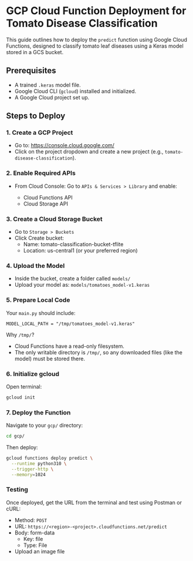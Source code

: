 # GCP Cloud Function Deployment for Tomato Disease Classification

This guide outlines how to deploy the `predict` function using Google Cloud Functions, designed to classify tomato leaf diseases using a Keras model stored in a GCS bucket.

## Prerequisites

- A trained `.keras` model file.
- Google Cloud CLI (`gcloud`) installed and initialized.
- A Google Cloud project set up.

## Steps to Deploy

### 1. Create a GCP Project

- Go to: https://console.cloud.google.com/
- Click on the project dropdown and create a new project (e.g., `tomato-disease-classification`).

### 2. Enable Required APIs

- From Cloud Console:
Go to `APIs & Services > Library` and enable:

  - Cloud Functions API
  - Cloud Storage API

### 3. Create a Cloud Storage Bucket

- Go to `Storage > Buckets`
- Click Create bucket:
    - Name: tomato-classification-bucket-tflite
    - Location: us-central1 (or your preferred region)

### 4. Upload the Model

- Inside the bucket, create a folder called `models/`
- Upload your model as:
`models/tomatoes_model-v1.keras`

### 5. Prepare Local Code

Your `main.py` should include:

```
MODEL_LOCAL_PATH = "/tmp/tomatoes_model-v1.keras"
```

Why `/tmp/`?

- Cloud Functions have a read-only filesystem.
- The only writable directory is `/tmp/`, so any downloaded files (like the model) must be stored there.

### 6. Initialize gcloud

Open terminal:

```bash
gcloud init
```

### 7. Deploy the Function

Navigate to your `gcp/` directory:

```bash
cd gcp/
```

Then deploy:
```bash
gcloud functions deploy predict \
  --runtime python310 \
  --trigger-http \
  --memory=1024
```

### Testing

Once deployed, get the URL from the terminal and test using Postman or cURL:
- Method: `POST`
- URL: `https://<region>-<project>.cloudfunctions.net/predict`
- Body: form-data
    - Key: file
    - Type: File
- Upload an image file